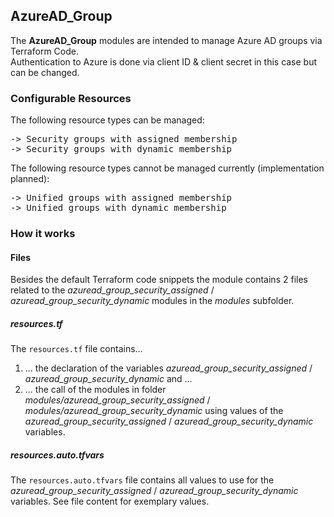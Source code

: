 ## AzureAD_Group

The <b>AzureAD_Group</b> modules are intended to manage Azure AD groups via Terraform Code.  
Authentication to Azure is done via client ID & client secret in this case but can be changed.

### Configurable Resources

The following resource types can be managed:

<pre>
-> Security groups with assigned membership
-> Security groups with dynamic membership
</pre>

The following resource types cannot be managed currently (implementation planned):

<pre>
-> Unified groups with assigned membership
-> Unified groups with dynamic membership
</pre>

### How it works

#### Files

Besides the default Terraform code snippets the module contains 2 files related to the <i>azuread_group_security_assigned</i> / <i>azuread_group_security_dynamic</i> modules in the <i>modules</i> subfolder.

##### resources.tf

The <code>resources.tf</code> file contains...  
1) ... the declaration of the variables <i>azuread_group_security_assigned</i> / <i>azuread_group_security_dynamic</i> and ...
2) ... the call of the modules in folder <i>modules/azuread_group_security_assigned</i> / <i>modules/azuread_group_security_dynamic</i> using values of the <i>azuread_group_security_assigned</i> / <i>azuread_group_security_dynamic</i> variables.

##### resources.auto.tfvars

The <code>resources.auto.tfvars</code> file contains all values to use for the <i>azuread_group_security_assigned</i> / <i>azuread_group_security_dynamic</i> variables. See file content for exemplary values.

